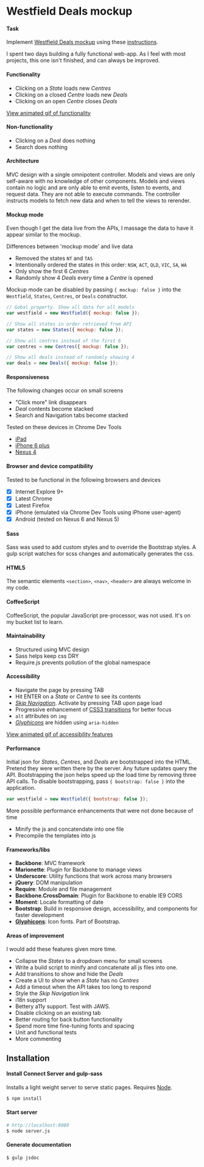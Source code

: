 # Westfield Deals mockup
#### Task
Implement [Westfield Deals mockup](https://github.com/westfield/technical_tests/blob/master/design_assets/mockup.png) using these [instructions](https://github.com/westfield/technical_tests).

I spent two days building a fully functional web-app. As I feel with most projects, this one isn't finished, and can always be improved.

#### Functionality
* Clicking on a _State_ loads new _Centres_
* Clicking on a closed _Centre_ loads new _Deals_
* Clicking on an open _Centre_ closes _Deals_

[View animated gif of functionality](https://github.com/spoka/technical_tests/blob/master/screenshots/westfield-deals-functionality.gif)

#### Non-functionality
* Clicking on a _Deal_ does nothing
* Search does nothing

#### Architecture
MVC design with a single omnipotent controller. Models and views are only self-aware with no knowledge of other components. Models and views contain no logic and are only able to emit events, listen to events, and request data. They are not able to execute commands. The controller instructs models to fetch new data and when to tell the views to rerender. 

#### Mockup mode
Even though I get the data live from the APIs, I massage the data to have it appear similar to the mockup. 

Differences between 'mockup mode' and live data

* Removed the states `NT` and `TAS`
* Intentionally ordered the states in this order: `NSW`, `ACT`, `QLD`, `VIC`, `SA`, `WA`
* Only show the first 6 _Centres_
* Randomly show 4 _Deals_ every time a _Centre_ is opened

Mockup mode can be disabled by passing `{ mockup: false }` into the `Westfield`, `States`, `Centres`, or `Deals` constructor.
```javascript
// Gobal property. Show all data for all models
var westfield = new Westfield({ mockup: false });

// Show all states in order retrieved from API
var states = new States({ mockup: false }); 

// Show all centres instead of the first 6
var centres = new Centres({ mockup: false }); 

// Show all deals instead of randomly showing 4
var deals = new Deals({ mockup: false }); 
```

#### Responsiveness
The following changes occur on small screens
* "Click more" link disappears
* _Deal_ contents become stacked
* Search and Navigation tabs become stacked

Tested on these devices in Chrome Dev Tools
* [iPad](https://github.com/spoka/technical_tests/blob/master/screenshots/westfield-deals-ipad.png)
* [iPhone 6 plus](https://github.com/spoka/technical_tests/blob/master/screenshots/westfield-deals-iphone-6plus.png)
* [Nexus 4](https://github.com/spoka/technical_tests/blob/master/screenshots/westfield-deals-nexus-4.png)

#### Browser and device compatibility
Tested to be functional in the following browsers and devices
- [x] Internet Explore 9+
- [x] Latest Chrome
- [x] Latest Firefox
- [x] iPhone (emulated via Chrome Dev Tools using iPhone user-agent)
- [x] Android (tested on Nexus 6 and Nexus 5)

#### Sass
Sass was used to add custom styles and to override the Bootstrap styles. A gulp script watches for scss changes and automatically generates the css.

#### HTML5
The semantic elements `<section>`, `<nav>`, `<header>` are always welcome in my code.

#### CoffeeScript
CoffeeScript, the popular JavaScript pre-processor, was not used. It's on my bucket list to learn. 

#### Maintainability
* Structured using MVC design
* Sass helps keep css DRY
* Require.js prevents pollution of the global namespace

#### Accessibility
* Navigate the page by pressing TAB
* Hit ENTER on a _State_ or _Centre_ to see its contents
* [_Skip Navigation_](http://webaim.org/techniques/skipnav/). Activate by pressing TAB upon page load
* Progressive enhancement of [CSS3 transitions](https://developer.mozilla.org/en/docs/Web/CSS/transition) for better focus
* `alt` attributes on `img`
* [_Glyphicons_](http://glyphicons.com/) are hidden using `aria-hidden`

[View animated gif of accessibility features](https://github.com/spoka/technical_tests/blob/master/screenshots/westfield-deals-a11y.gif)

#### Performance
Initial json for _States_, _Centres_, and _Deals_ are bootstrapped into the HTML. Pretend they were written there by the server. Any future updates query the API. Bootstrapping the json helps speed up the load time by removing three API calls. To disable bootstrapping, pass `{ bootstrap: false }` into the application. 

```javascript
var westfield = new Westfield({ bootstrap: false });
```

More possible performance enhancements that were not done because of time
* Minify the js and concatendate into one file
* Precompile the templates into js

#### Frameworks/libs
* __Backbone__: MVC framework
* __Marionette__: Plugin for Backbone to manage views
* __Underscore__: Utility functions that work across many browsers
* __jQuery__: DOM manipulation
* __Require__: Module and file management
* __Backbone.CrossDomain__: Plugin for Backbone to enable IE9 CORS
* __Moment__: Locale formatting of date
* __Bootstrap__: Build in responsive design, accessibility, and components for faster development
* __[Glyphicons](http://glyphicons.com/)__: Icon fonts. Part of Bootstrap.

#### Areas of improvement
I would add these features given more time.
* Collapse the _States_ to a dropdown menu for small screens
* Write a build script to minify and concatenate all js files into one.
* Add transitions to show and hide the _Deals_
* Create a UI to show when a _State_ has no _Centres_
* Add a timeout when the API takes too long to respond
* Style the _Skip Navigation_ link
* i18n support
* Bettery a11y support. Test with JAWS.
* Disable clicking on an existing tab
* Better routing for back button functionality
* Spend more time fine-tuning fonts and spacing
* Unit and functional tests
* More commenting


## Installation
#### Install Connect Server and gulp-sass
Installs a light weight server to serve static pages. Requires [Node](https://nodejs.org/en/).
```sh
$ npm install
```

#### Start server
```sh
# http://localhost:8080
$ node server.js
```

#### Generate documentation
```sh
$ gulp jsdoc
```
